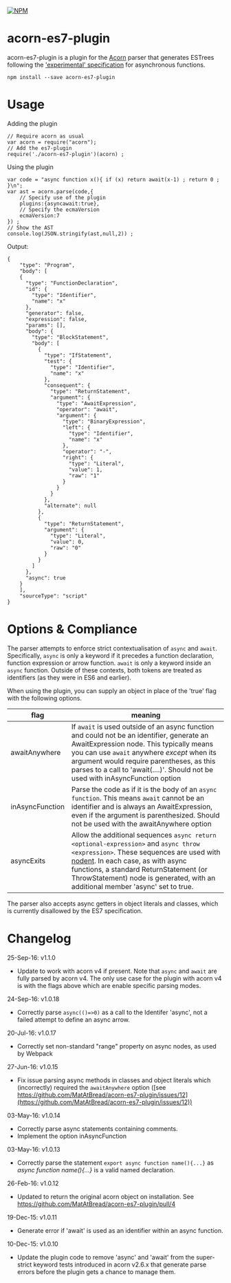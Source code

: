 [![NPM](https://nodei.co/npm/acorn-es7-plugin.png?downloads=true&downloadRank=true)](https://nodei.co/npm/acorn-es7-plugin/)

acorn-es7-plugin
======

acorn-es7-plugin is a plugin for the [Acorn](https://github.com/marijnh/acorn) parser that generates ESTrees following the ['experimental' specification](https://github.com/estree/estree/blob/master/experimental/async-functions.md) for asynchronous functions.

	npm install --save acorn-es7-plugin

Usage
=====

Adding the plugin

	// Require acorn as usual
	var acorn = require("acorn");
	// Add the es7-plugin
	require('./acorn-es7-plugin')(acorn) ;

Using the plugin

	var code = "async function x(){ if (x) return await(x-1) ; return 0 ; }\n";
	var ast = acorn.parse(code,{
		// Specify use of the plugin
		plugins:{asyncawait:true},
		// Specify the ecmaVersion
		ecmaVersion:7
	}) ;
	// Show the AST
	console.log(JSON.stringify(ast,null,2)) ;

Output:

	{
		"type": "Program",
		"body": [
		{
		  "type": "FunctionDeclaration",
		  "id": {
		    "type": "Identifier",
		    "name": "x"
		  },
		  "generator": false,
		  "expression": false,
		  "params": [],
		  "body": {
		    "type": "BlockStatement",
		    "body": [
		      {
		        "type": "IfStatement",
		        "test": {
		          "type": "Identifier",
		          "name": "x"
		        },
		        "consequent": {
		          "type": "ReturnStatement",
		          "argument": {
		            "type": "AwaitExpression",
		            "operator": "await",
		            "argument": {
		              "type": "BinaryExpression",
		              "left": {
		                "type": "Identifier",
		                "name": "x"
		              },
		              "operator": "-",
		              "right": {
		                "type": "Literal",
		                "value": 1,
		                "raw": "1"
		              }
		            }
		          }
		        },
		        "alternate": null
		      },
		      {
		        "type": "ReturnStatement",
		        "argument": {
		          "type": "Literal",
		          "value": 0,
		          "raw": "0"
		        }
		      }
		    ]
		  },
		  "async": true
		}
		],
		"sourceType": "script"
	}

Options & Compliance
====================
The parser attempts to enforce strict contextualisation of `async` and `await`. Specifically, `async` is only a keyword if it precedes a function declaration, function expression or arrow function. `await` is only a keyword inside an `async` function. Outside of these contexts, both tokens are treated as identifiers (as they were in ES6 and earlier).

When using the plugin, you can supply an object in place of the 'true' flag with the following options.

| flag | meaning |
|------|---------|
| awaitAnywhere | If `await` is used outside of an async function and could not be an identifier, generate an AwaitExpression node. This typically means you can use `await` anywhere _except_ when its argument would require parentheses, as this parses to a call to 'await(....)'. Should not be used with inAsyncFunction option |
| inAsyncFunction | Parse the code as if it is the body of an `async function`. This means `await` cannot be an identifier and is always an AwaitExpression, even if the argument is parenthesized. Should not be used with the awaitAnywhere option |
| asyncExits | Allow the additional sequences `async return <optional-expression>` and `async throw <expression>`. These sequences are used with [nodent](https://github.com/MatAtBread/nodent). In each case, as with async functions, a standard ReturnStatement (or ThrowStatement) node is generated, with an additional member 'async' set to true.

The parser also accepts async getters in object literals and classes, which is currently disallowed by the ES7 specification.

Changelog
=========

25-Sep-16: v1.1.0

- Update to work with acorn v4 if present. Note that `async` and `await` are fully parsed by acorn v4. The only use case for the plugin with acorn v4 is with the flags above which are enable specific parsing modes. 

24-Sep-16: v1.0.18

- Correctly parse `async(()=>0)` as a call to the Identifer 'async', not a failed attempt to define an async arrow.

20-Jul-16: v1.0.17

- Correctly set non-standard "range" property on async nodes, as used by Webpack

27-Jun-16: v1.0.15

- Fix issue parsing async methods in classes and object literals which (incorrectly) required the `awaitAnywhere` option ([see https://github.com/MatAtBread/acorn-es7-plugin/issues/12](https://github.com/MatAtBread/acorn-es7-plugin/issues/12))

03-May-16: v1.0.14

- Correctly parse async statements containing comments.
- Implement the option inAsyncFunction

03-May-16: v1.0.13

- Correctly parse the statement `export async function name(){...}` as _async function name(){...}_ is a valid named declaration.

26-Feb-16: v1.0.12

- Updated to return the original acorn object on installation. See https://github.com/MatAtBread/acorn-es7-plugin/pull/4

19-Dec-15: v1.0.11

- Generate error if 'await' is used as an identifier within an async function.

10-Dec-15: v1.0.10

- Update the plugin code to remove 'async' and 'await' from the super-strict keyword tests introduced in acorn v2.6.x that generate parse errors before the plugin gets a chance to manage them.
